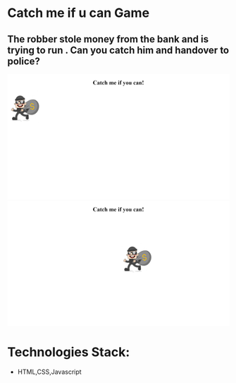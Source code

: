 # Catch me if u can Game

## The robber stole money from the bank and is trying to run . Can you catch him and handover to police?
![image 1](project_images/image1.png)
![image 2](project_images/image2.png)


# Technologies Stack:
* HTML,CSS,Javascript
